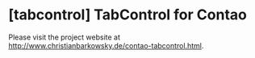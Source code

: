 # [tabcontrol] TabControl for Contao

Please visit the project website at http://www.christianbarkowsky.de/contao-tabcontrol.html.